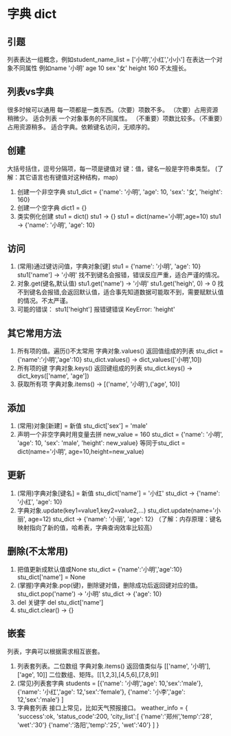 字典 dict
===
## 引题
列表表达一组概念，例如student_name_list = ['小明','小红','小小'] 在表达一个对象不同属性  例如name '小明' age 10 sex '女' height 160  不太擅长。  

## 列表vs字典
很多时候可以通用
每一项都是一类东西。（次要）项数不多。 （次要）占用资源稍微少。 适合列表
一个对象事务的不同属性。 （不重要）项数比较多。（不重要）占用资源稍多。 适合字典。依赖键名访问，无顺序的。

## 创建
大括号括住，逗号分隔项，每一项是键值对 键：值，键名一般是字符串类型。
(了解：其它语言也有键值对这种结构，map)
1. 创建一个非空字典
stu1_dict = {'name': '小明', 'age': 10, 'sex': '女', 'height': 160}
2. 创建一个空字典
dict1 = {}
3. 类实例化创建
stu1 = dict()
stu1  →  {}
stu1 = dict(name='小明',age=10)
stu1  →  {'name': '小明', 'age': 10}

## 访问
1. (常用)通过键访问值，字典对象[键]
stu1 = {'name': '小明', 'age': 10}
stu1['name']  →  '小明'
找不到键名会报错，错误反应严重，适合严谨的情况。 
2. 对象.get(键名,默认值)
stu1.get('name')  →  '小明'
stu1.get('heigh', 0)  →  0
找不到键名会报错,会返回默认值，适合事先知道数据可能取不到，需要赋默认值的情况。不太严谨。
3. 可能的错误：
stu1['height']      报错键错误 KeyError: 'height'
## 其它常用方法
1. 所有项的值。遍历()不太常用
字典对象.values()  返回值组成的列表
stu_dict = {'name':'小明','age':10}
stu_dict.values()  →  dict_values(['小明',10])  
2. 所有项的键
字典对象.keys()     返回键组成的列表
stu_dict.keys()  →  dict_keys(['name', 'age'])  
3. 获取所有项
字典对象.items()  →  [('name', '小明'),('age', 10)]

## 添加
1. (常用)对象[新建] = 新值
stu_dict['sex'] = 'male'
2. 声明一个非空字典时用变量去拼
new_value = 160
stu_dict = {'name': '小明', 'age': 10, 'sex': 'male', 'height': new_value}
等同于stu_dict = dict(name='小明', age=10,height=new_value)

## 更新
1. (常用)字典对象[键名] = 新值
stu_dict['name'] = '小红'
stu_dict  →  {'name': '小红', 'age': 10}
2. 字典对象.update(key1=value1,key2=value2,...)
stu_dict.update(name='小丽', age=12) 
stu_dict  →  {'name': '小丽', 'age': 12}
（了解：内存原理：键名映射指向了新的值，哈希表，字典查询效率比较高）

## 删除(不太常用)
1. 把值更新成默认值或None
stu_dict = {'name':'小明','age':10}
stu_dict['name'] = None
2. (掌握)字典对象.pop(键)，删除键对值，删除成功后返回键对应的值。
stu_dict.pop('name')  →  '小明'
stu_dict  →  {'age': 10}
3. del 关键字
del stu_dict['name']
4. stu_dict.clear() → {}

## 嵌套
列表，字典可以根据需求相互嵌套。
1. 列表套列表。二位数组
字典对象.items()  返回值类似与 [['name', '小明'],['age', 10]]
二位数组、矩阵。[[1,2,3],[4,5,6],[7,8,9]]
2. (常见)列表套字典
students = [{'name': '小明','age': 10,'sex':'male'},
            {'name': '小红','age': 12,'sex':'female'},
            {'name': '小李','age': 12,'sex':'male'}
            ]
3. 字典套列表
接口上常见，比如天气预报接口。
weather_info = {
    'success':ok, 
    'status_code':200, 
    'city_list':[
               {'name':'郑州','temp':'28', 'wet':'30'}
               {'name':'洛阳','temp':'25', 'wet':'40'}
             ]
}
